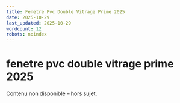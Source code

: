 ```yaml
---
title: Fenetre Pvc Double Vitrage Prime 2025
date: 2025-10-29
last_updated: 2025-10-29
wordcount: 12
robots: noindex
---
```


# fenetre pvc double vitrage prime 2025

Contenu non disponible – hors sujet.